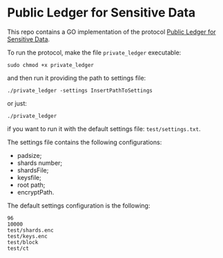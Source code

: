 # Public Ledger for Sensitive Data

This repo contains a GO implementation of the protocol [Public Ledger for Sensitive Data](https://arxiv.org/abs/1906.06912).

To run the protocol, make the file ```private_ledger``` executable:
```
sudo chmod +x private_ledger
```
and then run it providing the path to settings file:
```
./private_ledger -settings InsertPathToSettings
```

or just:
```
./private_ledger
```

if you want to run it with the default settings file: ```test/settings.txt```.


The settings file contains the following configurations:
- padsize;
- shards number;
- shardsFile;
- keysfile;
- root path;
- encryptPath.

The default settings configuration is the following:
```
96
10000
test/shards.enc
test/keys.enc
test/block
test/ct
```
